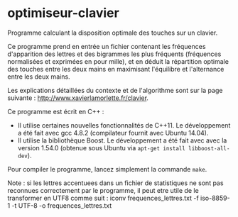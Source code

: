# optimiseur-clavier
Programme calculant la disposition optimale des touches sur un clavier.

Ce programme prend en entrée un fichier contenant les fréquences d'apparition des lettres et des bigrammes les plus fréquents (fréquences normalisées et exprimées en pour mille), et en déduit la répartition optimale des touches entre les deux mains en maximisant l'équilibre et l'alternance entre les deux mains.

Les explications détaillées du contexte et de l'algorithme sont sur la page suivante : http://www.xavierlamorlette.fr/clavier.

Ce programme est écrit en C++ :

* Il utilise certaines nouvelles fonctionnalités de C++11. Le développement a été fait avec gcc 4.8.2 (compilateur fournit avec Ubuntu 14.04).
* Il utilise la bibliothèque Boost. Le développement a été fait avec avec la version 1.54.0 (obtenue sous Ubuntu via `apt-get install libboost-all-dev`).

Pour compiler le programme, lancez simplement la commande `make`.

Note : si les lettres accentuees dans un fichier de statistiques ne sont pas reconnues correctement par le programme, il peut etre utile de le transformer en UTF8 comme suit :
iconv frequences_lettres.txt -f iso-8859-1 -t UTF-8 -o frequences_lettres.txt
